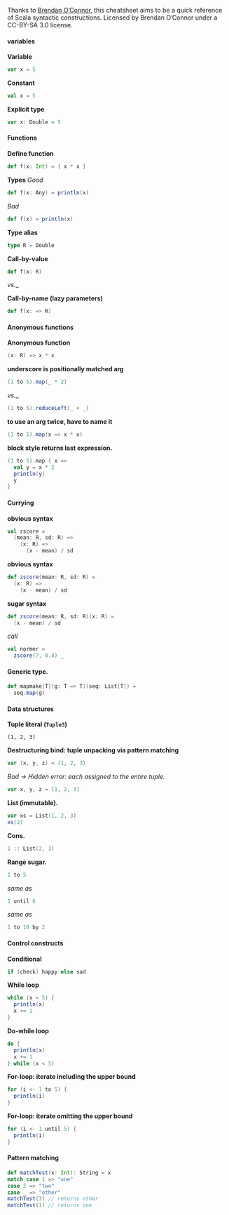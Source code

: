 Thanks to [Brendan O’Connor](https://brenocon.com/), this cheatsheet aims to be a quick reference of Scala syntactic constructions. Licensed by Brendan O’Connor under a CC-BY-SA 3.0 license.

#### variables

**Variable**
```Scala
var x = 5
```

**Constant**
```Scala
val x = 5
```

**Explicit type**
```Scala
var x: Double = 5
```


#### Functions

**Define function**
```Scala
def f(x: Int) = { x * x }
```

**Types**
_Good_  
```Scala
def f(x: Any) = println(x)
```

_Bad_  
```Scala
def f(x) = println(x)
```
 
**Type alias**
```Scala
type R = Double
```

**Call-by-value**
```Scala
def f(x: R)
```

_vs.__  

**Call-by-name (lazy parameters)**
```Scala
def f(x: => R)
```

#### Anonymous functions

**Anonymous function**
```Scala
(x: R) => x * x
```

**underscore is positionally matched arg**
```Scala
(1 to 5).map(_ * 2)
```

_vs.__  

```Scala
(1 to 5).reduceLeft(_ + _)
```

**to use an arg twice, have to name it**
```Scala
(1 to 5).map(x => x * x)
```

**block style returns last expression.**
```Scala
(1 to 5).map { x =>
  val y = x * 2
  println(y)
  y
}
```

#### Currying

**obvious syntax**
```Scala
val zscore =
  (mean: R, sd: R) =>
    (x: R) =>
      (x - mean) / sd
```



**obvious syntax**
```Scala
def zscore(mean: R, sd: R) =
  (x: R) =>
    (x - mean) / sd
```

**sugar syntax**
```Scala
def zscore(mean: R, sd: R)(x: R) =
  (x - mean) / sd
```
_call_
```Scala
val normer =
  zscore(7, 0.4) _
```
 
#### Generic type.
```Scala
def mapmake[T](g: T => T)(seq: List[T]) =
  seq.map(g)
```

#### Data structures

**Tuple literal (`Tuple3`)**
```undefined
(1, 2, 3)
```


**Destructuring bind: tuple unpacking via pattern matching** 
```scala
var (x, y, z) = (1, 2, 3)
```

_Bad -> Hidden error: each assigned to the entire tuple._  
```scala
var x, y, z = (1, 2, 3)
```

**List (immutable).**
```scala
var xs = List(1, 2, 3)
xs(2)
```

**Cons.**
```Scala
1 :: List(2, 3)
```


**Range sugar.**
```Scala
1 to 5
```

_same as_

```Scala
1 until 6
```

_same as_

```Scala
1 to 10 by 2
```

#### Control constructs

**Conditional**
```scala
if (check) happy else sad
```

**While loop**
```scala
while (x < 5) {
  println(x)
  x += 1
}
```

**Do-while loop**
```scala
do {
  println(x)
  x += 1
} while (x < 5)
```

**For-loop: iterate including the upper bound**
```Scala
for (i <- 1 to 5) {
  println(i)
}
```

**For-loop: iterate omitting the upper bound**
```Scala
for (i <- 1 until 5) {
  println(i)
}
```

#### Pattern matching

```scala
def matchTest(x: Int): String = x 
match case 1 => "one" 
case 2 => "two" 
case _ => "other" 
matchTest(3) // returns other 
matchTest(1) // returns one
```

